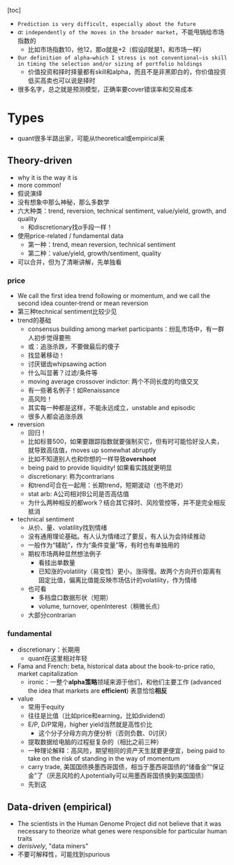 [toc]
- `Prediction is very difficult, especially about the future`
- $\alpha$: `independently of the moves in the broader market`，不能甩锅给市场指数的
  - 比如市场指数10，他12，那$\alpha$就是+2（假设$\beta$就是1，和市场一样）
- `Our definition of alpha—which I stress is not conventional—is skill in timing the selection and/or sizing of portfolio holdings`
  - 价值投资和择时择量都有skill和alpha，而且不是非黑即白的，你价值投资低买高卖也可以说是择时
- 很多名字，总之就是预测模型，正确率要cover错误率和交易成本
# Types
- quant很多半路出家，可能从theoretical或empirical来
## Theory-driven
- why it is the way it is
- more common!
- 假说演绎
- 没有想象中那么神秘，那么多数学
- 六大种类：trend, reversion, technical sentiment, value/yield, growth, and quality
  - 和discretionary找$\alpha$手段一样！
- 使用price-related / fundamental data
  - 第一种：trend, mean reversion, technical sentiment
  - 第二种：value/yield, growth/sentiment, quality
- 可以合并，但为了清晰讲解，先单独看
### price
- We call the first idea trend following or momentum, and we call the second idea counter‐trend or mean reversion
- 第三种technical sentiment比较少见
- trend的基础
  - consensus building among market participants：纷乱市场中，有一群人初步觉得要熊
  - 或：追涨杀跌，不要做最后的傻子
  - 找显著移动！
  - 讨厌锯齿whipsawing action
  - 什么叫显著？过滤/条件等
  - moving average crossover indictor: 两个不同长度的均值交叉
  - 有一些著名例子！如Renaissance
  - 高风险！
  - 其实每一种都是这样，不能永远成立，unstable and episodic
  - 很多人都会追涨杀跌
- reversion
  - 回归！
  - 比如标普500，如果要跟踪指数就要强制买它，但有时可能恰好没人卖，就导致高估值，moves up somewhat abruptly
  - 比如不知道别人也和你想的一样导致**overshoot**
  - being paid to provide liquidity! 如果看实践就更明显
  - discretionary: 称为contrarians
  - 和trend可合在一起用：长期trend，短期波动（也不绝对）
  - stat arb: A公司相对B公司是否高估值
  - 为什么两种相反的都work？结合其它择时、风险管控等，并不是完全相反抵消
- technical sentiment
  - 从价、量、volatility找到情绪
  - 没有通用理论基础。有人认为情绪过了要反，有人认为会持续推动
  - 一般作为“辅助”，作为“条件变量”等，有时也有单独用的
  - 期权市场两种显然想法例子
    - 看挂出单数量
    - 已知涨的volatility（易变性）更小，涨得慢。故两个方向开价距离有固定比值，偏离比值能反映市场估计的volatility，作为情绪
  - 也可看
    - 多档盘口数据形状（短期）
    - volume, turnover, openInterest（稍微长点）
  - 大部分contrarian
### fundamental
- discretionary：长期用
  - quant在这里相对年轻
- Fama and French: beta, historical data about the book-to-price ratio, market capitalization
  - ironic：一整个**alpha策略**领域来源于他们，和他们主要工作 (advanced the idea that markets are **efficient**) 表意恰恰**相反**
- value
  - 常用于equity
  - 往往是比值（比如price和earning，比如dividend）
  - E/P, D/P常用，higher yield当然就是高性价比
    - 这个分子分母方向方便分析（否则负数、0讨厌）
  - 提取数据给电脑的过程挺复杂的（相比之前三种）
  - 一种理论解释：高风险，期望相同的资产天生就要更便宜，being paid to take on the risk of standing in the way of momentum
  - carry trade, 美国国债换墨西哥国债，相当于墨西哥国债的“储备金”“保证金”了（厌恶风险的人potentially可以用墨西哥国债换到美国国债）
  - 先到这
## Data-driven (empirical)
- The scientists in the Human Genome Project did not believe that it was necessary to theorize what genes were responsible for particular human traits
- *derisively*, "data miners"
- 不要可解释性，可能找到spurious